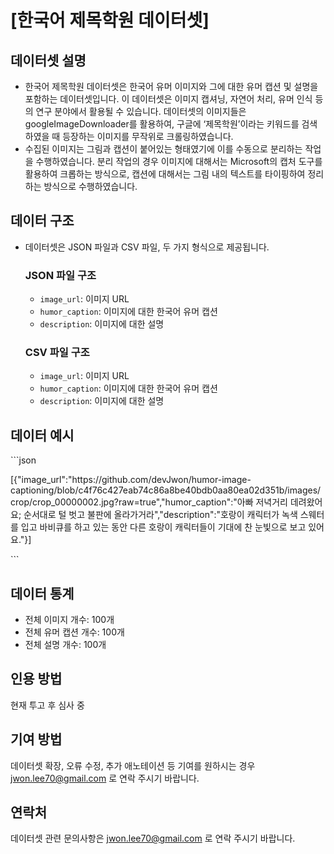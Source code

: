 # [한국어 제목학원 데이터셋]



## 데이터셋 설명

- 한국어 제목학원 데이터셋은 한국어 유머 이미지와 그에 대한 유머 캡션 및 설명을 포함하는 데이터셋입니다. 이 데이터셋은 이미지 캡셔닝, 자연어 처리, 유머 인식 등의 연구 분야에서 활용될 수 있습니다. 데이터셋의 이미지들은 googleImageDownloader를 활용하여, 구글에 ‘제목학원’이라는 키워드를 검색하였을 때 등장하는 이미지를 무작위로 크롤링하였습니다. 
- 수집된 이미지는 그림과 캡션이 붙어있는 형태였기에 이를 수동으로 분리하는 작업을 수행하였습니다. 분리 작업의 경우 이미지에 대해서는 Microsoft의 캡처 도구를 활용하여 크롭하는 방식으로, 캡션에 대해서는 그림 내의 텍스트를 타이핑하여 정리하는 방식으로 수행하였습니다.



## 데이터 구조

- 데이터셋은 JSON 파일과 CSV 파일, 두 가지 형식으로 제공됩니다.

  ### JSON 파일 구조

  - `image_url`: 이미지 URL
  - `humor_caption`: 이미지에 대한 한국어 유머 캡션
  - `description`: 이미지에 대한 설명

  ### CSV 파일 구조

  - `image_url`: 이미지 URL
  - `humor_caption`: 이미지에 대한 한국어 유머 캡션
  - `description`: 이미지에 대한 설명



## 데이터 예시

\```json

[{"image_url":"https:\/\/github.com\/devJwon\/humor-image-captioning\/blob\/c4f76c427eab74c86a8be40bdb0aa80ea02d351b\/images\/crop\/crop_00000002.jpg?raw=true","humor_caption":"아빠 저녁거리 데려왔어요; 순서대로 털 벗고 불판에 올라가거라","description":"호랑이 캐릭터가 녹색 스웨터를 입고 바비큐를 하고 있는 동안 다른 호랑이 캐릭터들이 기대에 찬 눈빛으로 보고 있어요."}]

\```



## 데이터 통계

- 전체 이미지 개수: 100개
- 전체 유머 캡션 개수: 100개
- 전체 설명 개수: 100개



## 인용 방법

현재 투고 후 심사 중



## 기여 방법

데이터셋 확장, 오류 수정, 추가 애노테이션 등 기여를 원하시는 경우 jwon.lee70@gmail.com 로 연락 주시기 바랍니다.

## 연락처

데이터셋 관련 문의사항은 jwon.lee70@gmail.com 로 연락 주시기 바랍니다.



